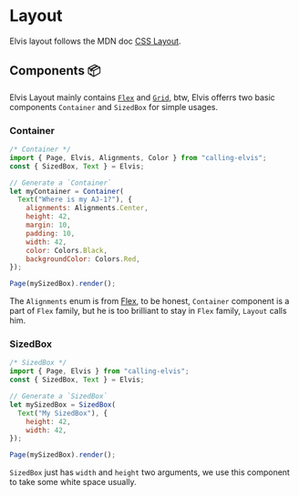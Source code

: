# Layout

Elvis layout follows the MDN doc [CSS Layout][1].

## Components 📦

Elvis Layout mainly contains [`Flex`](/flex.md) and [`Grid`](/grid.md), btw, Elvis offerrs two basic components `Container` and `SizedBox` for simple usages.

### Container
```js
/* Container */
import { Page, Elvis, Alignments, Color } from "calling-elvis";
const { SizedBox, Text } = Elvis;

// Generate a `Container`
let myContainer = Container(
  Text("Where is my AJ-1?"), {
    alignments: Alignments.Center,
    height: 42,
    margin: 10,
    padding: 10,
    width: 42,
    color: Colors.Black,
    backgroundColor: Colors.Red,
});

Page(mySizedBox).render();
```

The `Alignments` enum is from [Flex](/flex.md), to be honest, `Container` component is a part of `Flex` family, but he is too brilliant to stay in `Flex` family, `Layout` calls him.


### SizedBox

```js
/* SizedBox */
import { Page, Elvis } from "calling-elvis";
const { SizedBox, Text } = Elvis;

// Generate a `SizedBox`
let mySizedBox = SizedBox(
  Text("My SizedBox"), {
    height: 42,
    width: 42,
});

Page(mySizedBox).render();
```

`SizedBox` just has `width` and `height` two arguments, we use this component to take some white space usually.

[1]: https://developer.mozilla.org/en-US/docs/Learn/CSS/CSS_layout
[2]: https://developer.mozilla.org/en-US/docs/Web/CSS/CSS_Box_Alignment

